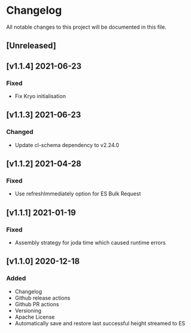 # Changelog
All notable changes to this project will be documented in this file.

## [Unreleased]

## [v1.1.4] 2021-06-23
### Fixed
- Fix Kryo initialisation

## [v1.1.3] 2021-06-23
### Changed
- Update cl-schema dependency to v2.24.0

## [v1.1.2] 2021-04-28
### Fixed
- Use refreshImmediately option for ES Bulk Request

## [v1.1.1] 2021-01-19
### Fixed
- Assembly strategy for joda time which caused runtime errors

## [v1.1.0] 2020-12-18
### Added
- Changelog
- Github release actions
- Github PR actions
- Versioning
- Apache License
- Automatically save and restore last successful height streamed to ES